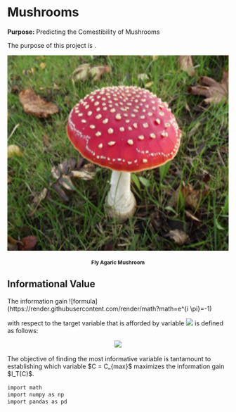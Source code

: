 # Mushrooms
<strong>Purpose:</strong> Predicting the Comestibility of Mushrooms

The purpose of this project is .

<p align="center">
    <img src="https://raw.githubusercontent.com/JerryGreenough/Mushrooms/master/images/fly_agaric.jpg" width="782" height="444">  
</p>

<p align="center">
    <strong><small>Fly Agaric Mushroom</small></strong>
</p>

## Informational Value

<script type="text/javascript" src="http://cdn.mathjax.org/mathjax/latest/MathJax.js?config=default"></script>
<p>The information gain ![formula](https://render.githubusercontent.com/render/math?math=e^{i \pi}=-1)
    
with respect to the target variable that is afforded by variable 
<img src="https://render.githubusercontent.com/render/math?math=C">
is defined as follows:</p>
 
<p align="center">
<img src="https://render.githubusercontent.com/render/math?math=I_T(C)=H_T-S_T(C)">
</p>

<p>The objective of finding the most informative variable is tantamount 
to establishing which variable $C = C_{max}$ maximizes the information gain $I_T(C)$.</p>

```
import math
import numpy as np
import pandas as pd
```

